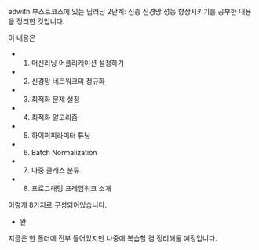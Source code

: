 edwith 부스트코스에 있는 딥러닝 2단계: 심층 신경망 성능 향상시키기를 공부한 내용을 정리한 것입니다.



이 내용은

- 1. 머신러닝 어플리케이션 설정하기
- 2. 신경망 네트워크의 정규화
- 3. 최적화 문제 설정
- 4. 최적화 알고리즘
- 5. 하이퍼피라미터 튜닝
- 6. Batch Normalization
- 7. 다중 클래스 분류
- 8. 프로그래밍 프레임워크 소개

이렇게 8가지로 구성되어있습니다.

- 완

지금은 한 폴더에 전부 들어있지만 나중에 복습할 겸 정리해둘 예정입니다.
